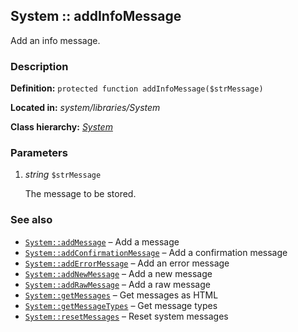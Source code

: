 
System :: addInfoMessage
-------------------------------------------

Add an info message.


### Description ###

**Definition:** `protected function addInfoMessage($strMessage)`

**Located in:** *system/libraries/System*

**Class hierarchy:** *[System](../System.md)*


### Parameters ###

1. *string* `$strMessage`

	The message to be stored.


### See also ###

- [`System::addMessage`](addMessage.md) – Add a message
- [`System::addConfirmationMessage`](addConfirmationMessage.md) – Add a confirmation message
- [`System::addErrorMessage`](addErrorMessage.md) – Add an error message
- [`System::addNewMessage`](addNewMessage.md) – Add a new message
- [`System::addRawMessage`](addRawMessage.md) – Add a raw message
- [`System::getMessages`](getMessages.md) – Get messages as HTML
- [`System::getMessageTypes`](getMessageTypes.md) – Get message types
- [`System::resetMessages`](resetMessages.md) – Reset system messages
